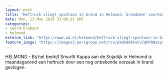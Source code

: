 ```yaml
---
layout: post
title: "Heftruck vliegt spontaan in brand in Helmond, brandweer voorkomt erger"
date: Mon, 13 May 2019 23:08:21 GMT
categories: 
- noord-brabant 
- helmond 
externe_link: "https://www.ad.nl/helmond/heftruck-vliegt-spontaan-in-brand-in-helmond-brandweer-voorkomt-erger~acc9d0b6/"
feature_image: "https://images3.persgroep.net/rcs/pk0S96AtwCvCqMYRWazymmQeZcE/diocontent/148300916/_fitwidth/400/?appId=21791a8992982cd8da851550a453bd7f&quality=0.7"
---
```


HELMOND - Bij het bedrijf Smurfit Kappa aan de Sojadijk in Helmond is maandagavond een heftruck door een nog onbekende oorzaak in brand gevlogen.
